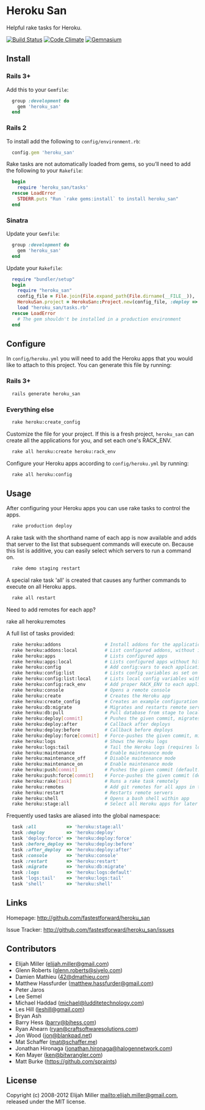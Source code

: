 # Heroku San
Helpful rake tasks for Heroku.

[![Build Status](https://secure.travis-ci.org/fastestforward/heroku_san.png)](http://travis-ci.org/fastestforward/heroku_san)
[![Code Climate](https://codeclimate.com/github/fastestforward/heroku_san.png)](https://codeclimate.com/github/fastestforward/heroku_san)
[![Gemnasium](https://gemnasium.com/fastestforward/heroku_san.png)](https://gemnasium.com/fastestforward/heroku_san)

## Install

### Rails 3+

Add this to your `Gemfile`:

```ruby
  group :development do
    gem 'heroku_san'
  end
```

### Rails 2

To install add the following to `config/environment.rb`:

```ruby
  config.gem 'heroku_san'
```

Rake tasks are not automatically loaded from gems, so you’ll need to add the following to your `Rakefile`:

```ruby
  begin
    require 'heroku_san/tasks'
  rescue LoadError
    STDERR.puts "Run `rake gems:install` to install heroku_san"
  end
```

### Sinatra

Update your `Gemfile`:

```ruby
  group :development do
    gem 'heroku_san'
  end
```

Update your `Rakefile`:

```ruby
  require "bundler/setup"
  begin
    require "heroku_san"
    config_file = File.join(File.expand_path(File.dirname(__FILE__)), 'config', 'heroku.yml')
    HerokuSan.project = HerokuSan::Project.new(config_file, :deploy => HerokuSan::Deploy::Sinatra)
    load "heroku_san/tasks.rb"
  rescue LoadError
    # The gem shouldn't be installed in a production environment
  end
```

## Configure

In `config/heroku.yml` you will need to add the Heroku apps that you would like to attach to this project. You can generate this file by running:

### Rails 3+

```sh
  rails generate heroku_san
```

### Everything else

```sh
  rake heroku:create_config
```

Customize the file for your project. If this is a fresh project, `heroku_san` can create all the applications for you, and set each one's RACK_ENV.

```sh
  rake all heroku:create heroku:rack_env
```

Configure your Heroku apps according to `config/heroku.yml` by running:

```sh
  rake all heroku:config
```

## Usage

After configuring your Heroku apps you can use rake tasks to control the
apps.

```sh
  rake production deploy
```

A rake task with the shorthand name of each app is now available and adds that
server to the list that subsequent commands will execute on. Because this list
is additive, you can easily select which servers to run a command on.

```sh
  rake demo staging restart
```

A special rake task 'all' is created that causes any further commands to
execute on all Heroku apps.

```sh
  rake all restart
```

Need to add remotes for each app?

  rake all heroku:remotes

A full list of tasks provided:

```sh
  rake heroku:addons                # Install addons for the application.
  rake heroku:addons:local          # List configured addons, without installing them
  rake heroku:apps                  # Lists configured apps
  rake heroku:apps:local            # Lists configured apps without hitting heroku
  rake heroku:config                # Add config:vars to each application.
  rake heroku:config:list           # Lists config variables as set on Heroku
  rake heroku:config:list:local     # Lists local config variables without setting them
  rake heroku:config:rack_env       # Add proper RACK_ENV to each application
  rake heroku:console               # Opens a remote console
  rake heroku:create                # Creates the Heroku app
  rake heroku:create_config         # Creates an example configuration file
  rake heroku:db:migrate            # Migrates and restarts remote servers
  rake heroku:db:pull               # Pull database from stage to local dev database
  rake heroku:deploy[commit]        # Pushes the given commit, migrates and restarts (default: HEAD)
  rake heroku:deploy:after          # Callback after deploys
  rake heroku:deploy:before         # Callback before deploys
  rake heroku:deploy:force[commit]  # Force-pushes the given commit, migrates and restarts (default: HEAD)
  rake heroku:logs                  # Shows the Heroku logs
  rake heroku:logs:tail             # Tail the Heroku logs (requires logging:expanded)
  rake heroku:maintenance           # Enable maintenance mode
  rake heroku:maintenance_off       # Disable maintenance mode
  rake heroku:maintenance_on        # Enable maintenance mode
  rake heroku:push[commit]          # Pushes the given commit (default: HEAD)
  rake heroku:push:force[commit]    # Force-pushes the given commit (default: HEAD)
  rake heroku:rake[task]            # Runs a rake task remotely
  rake heroku:remotes               # Add git remotes for all apps in this project
  rake heroku:restart               # Restarts remote servers
  rake heroku:shell                 # Opens a bash shell within app
  rake heroku:stage:all             # Select all Heroku apps for later command
```

Frequently used tasks are aliased into the global namespace:

```ruby
  task :all           => 'heroku:stage:all'
  task :deploy        => 'heroku:deploy'
  task 'deploy:force' => 'heroku:deploy:force'
  task :before_deploy => 'heroku:deploy:before'
  task :after_deploy  => 'heroku:deploy:after'
  task :console       => 'heroku:console'
  task :restart       => 'heroku:restart'
  task :migrate       => 'heroku:db:migrate'
  task :logs          => 'heroku:logs:default'
  task 'logs:tail'    => 'heroku:logs:tail'
  task 'shell'        => 'heroku:shell'
```

## Links

Homepage: http://github.com/fastestforward/heroku_san

Issue Tracker: http://github.com/fastestforward/heroku_san/issues

## Contributors

* Elijah Miller (elijah.miller@gmail.com)
* Glenn Roberts (glenn.roberts@siyelo.com)
* Damien Mathieu (42@dmathieu.com)
* Matthew Hassfurder (matthew.hassfurder@gmail.com)
* Peter Jaros
* Lee Semel
* Michael Haddad (michael@ludditetechnology.com)
* Les Hill (leshill@gmail.com)
* Bryan Ash
* Barry Hess (barry@bjhess.com)
* Ryan Ahearn (ryan@craftsoftwaresolutions.com)
* Jon Wood (jon@blankpad.net)
* Mat Schaffer (mat@schaffer.me)
* Jonathan Hironaga (jonathan.hironaga@halogennetwork.com)
* Ken Mayer (ken@bitwrangler.com)
* Matt Burke (https://github.com/spraints)

## License

Copyright (c) 2008-2012 Elijah Miller <mailto:elijah.miller@gmail.com>, released under the MIT license.
